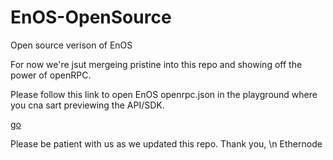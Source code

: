 # EnOS-OpenSource
Open source verison of EnOS

For now we're jsut mergeing pristine into this repo and showing off the power of openRPC.

Please follow this link to open EnOS openrpc.json in the playground where you cna sart previewing the API/SDK.

[go](https://playground.open-rpc.org/?schemaUrl=https://raw.githubusercontent.com/ethernodeio/EnOS-OpenSource/master/openrpc.json{:target="_blank"})

Please be patient with us as we updated this repo.
Thank you, \n
Ethernode
